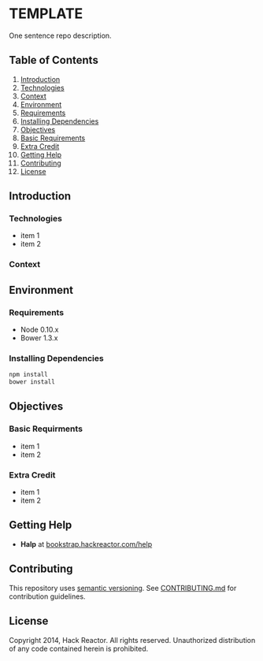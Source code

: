 # TEMPLATE
One sentence repo description.

## Table of Contents
1. [Introduction](#introduction)
  1. [Technologies](#technologies)
  1. [Context](#context)
1. [Environment](#environment)
  1. [Requirements](#requirements)
  1. [Installing Dependencies](#installing-dependencies)
1. [Objectives](#objectives)
  1. [Basic Requirements](#basic-requirements)
  1. [Extra Credit](#extra-credit)
1. [Getting Help](#getting-help)
1. [Contributing](#contributing)
1. [License](#license)


## Introduction


### Technologies

  - item 1
  - item 2

### Context

<!-- What problem does this solve? -->
<!-- Industry Prevalence -->
<!-- Competing Technologies -->


## Environment

### Requirements

  - Node 0.10.x
  - Bower 1.3.x

### Installing Dependencies

  ```bash
  npm install
  bower install
  ```


## Objectives

### Basic Requirments
  - item 1
  - item 2

### Extra Credit
  - item 1
  - item 2


## Getting Help
  - **Halp** at [bookstrap.hackreactor.com/help]


## Contributing
This repository uses [semantic versioning].
See [CONTRIBUTING.md] for contribution guidelines.


## License
Copyright 2014, Hack Reactor. All rights reserved. Unauthorized distribution of
any code contained herein is prohibited.


<!-- Links -->
[node-inspector]: https://github.com/node-inspector/node-inspector
[semantic versioning]: http://semver.org/
[CONTRIBUTING.md]: CONTRIBUTING.md
[CHANGELOG.md]: CHANGELOG.md
[bookstrap.hackreactor.com/help]: http://bookstrap.hackreactor.com/help
<!-- End links -->
